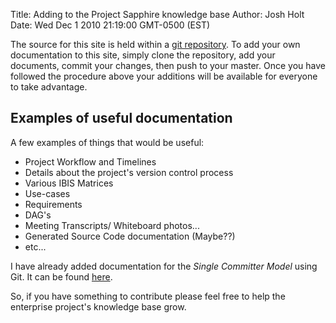 Title: Adding to the Project Sapphire knowledge base
Author: Josh Holt
Date: Wed Dec 1 2010 21:19:00 GMT-0500 (EST)

The source for this site is held within a [git repository][]. To add your own documentation to this site, simply clone the repository, add your documents, commit your changes, then push to your master.
Once you have followed the procedure above your additions will be available for everyone to take advantage.

## Examples of useful documentation

A few examples of things that would be useful:

* Project Workflow and Timelines
* Details about the project's version control process
* Various IBIS Matrices
* Use-cases
* Requirements
* DAG's
* Meeting Transcripts/ Whiteboard photos...
* Generated Source Code documentation (Maybe??)
* etc...

I have already added documentation for the _Single Committer Model_ using Git. It can be found [here][].

So, if you have something to contribute please feel free to help the enterprise project's knowledge base grow.

[git repository]: #
[here]: /single-committer-process
